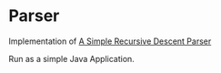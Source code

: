 # Parser
Implementation of [A Simple Recursive Descent Parser](http://math.hws.edu/javanotes/c9/s5.html)

Run as a simple Java Application.